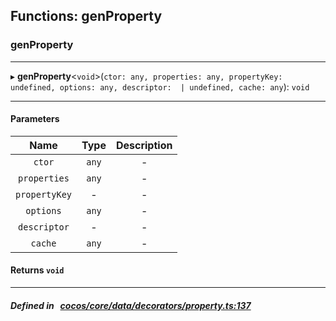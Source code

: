 ## Functions: genProperty

### genProperty


___
▸ **genProperty**<`void`\>(`ctor: any, properties: any, propertyKey: undefined, options: any, descriptor:  | undefined, cache: any`): `void`
___


#### Parameters

| Name | Type | Description |
| :------: | :------: | :------: |
| `ctor` | `any` | - |
| `properties` | `any` | - |
| `propertyKey` | - | - |
| `options` | `any` | - |
| `descriptor` | - | - |
| `cache` | `any` | - |

#### Returns `void` 
___


##### Defined in &nbsp;   [cocos/core/data/decorators/property.ts:137](https://github.com/cocos-creator/engine/blob/c7bf6b8a9/cocos/core/data/decorators/property.ts#L137)&nbsp;
